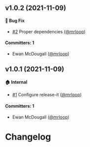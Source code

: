 

## v1.0.2 (2021-11-09)

#### :bug: Bug Fix
* [#2](https://github.com/mrloop/netlify-git-branch-deploy/pull/2) Proper dependencies ([@mrloop](https://github.com/mrloop))

#### Committers: 1
- Ewan McDougall ([@mrloop](https://github.com/mrloop))

## v1.0.1 (2021-11-09)

#### :house: Internal
* [#1](https://github.com/mrloop/netlify-git-branch-deploy/pull/1) Configure release-it ([@mrloop](https://github.com/mrloop))

#### Committers: 1
- Ewan McDougall ([@mrloop](https://github.com/mrloop))

# Changelog
